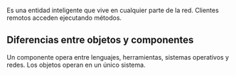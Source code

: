 Es una entidad inteligente que vive en cualquier parte de la red. Clientes remotos acceden ejecutando métodos.

## Diferencias entre objetos y componentes

Un componente opera  entre lenguajes, herramientas, sistemas operativos y redes. Los objetos operan en un único sistema.

